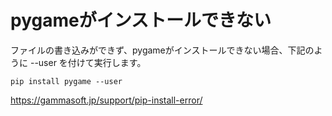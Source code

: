 # pygameがインストールできない

ファイルの書き込みができず、pygameがインストールできない場合、下記のように --user を付けて実行します。
```
pip install pygame --user
```

https://gammasoft.jp/support/pip-install-error/
